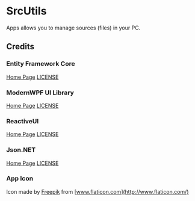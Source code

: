 # SrcUtils

Apps allows you to manage sources (files) in your PC.

## Credits

### Entity Framework Core

[Home Page](https://github.com/dotnet/efcore) [LICENSE](https://github.com/dotnet/efcore/blob/master/LICENSE.txt)

### ModernWPF UI Library

[Home Page](https://github.com/Kinnara/ModernWpf) [LICENSE](https://github.com/Kinnara/ModernWpf/blob/master/LICENSE)

### ReactiveUI

[Home Page](https://reactiveui.net/) [LICENSE](https://github.com/reactiveui/ReactiveUI/blob/master/LICENSE)

### Json.NET

[Home Page](https://www.newtonsoft.com/json) [LICENSE](https://github.com/JamesNK/Newtonsoft.Json/blob/master/LICENSE.md)

### App Icon

Icon made by [Freepik](https://www.flaticon.com/authors/freepik) from [www.flaticon.com](http://www.flaticon.com/)

